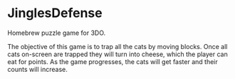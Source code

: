 # JinglesDefense
Homebrew puzzle game for 3DO.

The objective of this game is to trap all the cats by moving blocks. Once all cats on-screen are trapped they will turn into cheese, which the player can eat for points. As the game progresses, the cats will get faster and their counts will increase.
